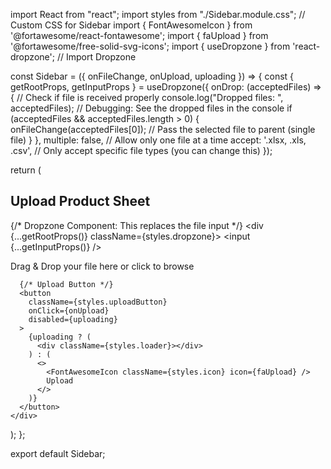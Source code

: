import React from "react";
import styles from "./Sidebar.module.css"; // Custom CSS for Sidebar
import { FontAwesomeIcon } from '@fortawesome/react-fontawesome';
import { faUpload } from '@fortawesome/free-solid-svg-icons';
import { useDropzone } from 'react-dropzone'; // Import Dropzone

const Sidebar = ({ onFileChange, onUpload, uploading }) => {
  const { getRootProps, getInputProps } = useDropzone({
    onDrop: (acceptedFiles) => {
      // Check if file is received properly
      console.log("Dropped files: ", acceptedFiles); // Debugging: See the dropped files in the console
      if (acceptedFiles && acceptedFiles.length > 0) {
        onFileChange(acceptedFiles[0]); // Pass the selected file to parent (single file)
      }
    },
    multiple: false, // Allow only one file at a time
    accept: '.xlsx, .xls, .csv', // Only accept specific file types (you can change this)
  });

  return (
    <div className={styles.sidebar}>
      <h2 className={styles.heading}>Upload Product Sheet</h2>
      <div className={styles.fileInputContainer}>
        {/* Dropzone Component: This replaces the file input */}
        <div {...getRootProps()} className={styles.dropzone}>
          <input {...getInputProps()} />
          <p className={styles.dropzoneText}>
            Drag & Drop your file here or click to browse
          </p>
        </div>
      </div>

      {/* Upload Button */}
      <button
        className={styles.uploadButton}
        onClick={onUpload}
        disabled={uploading}
      >
        {uploading ? (
          <div className={styles.loader}></div>
        ) : (
          <>
            <FontAwesomeIcon className={styles.icon} icon={faUpload} />
            Upload
          </>
        )}
      </button>
    </div>
  );
};

export default Sidebar;
